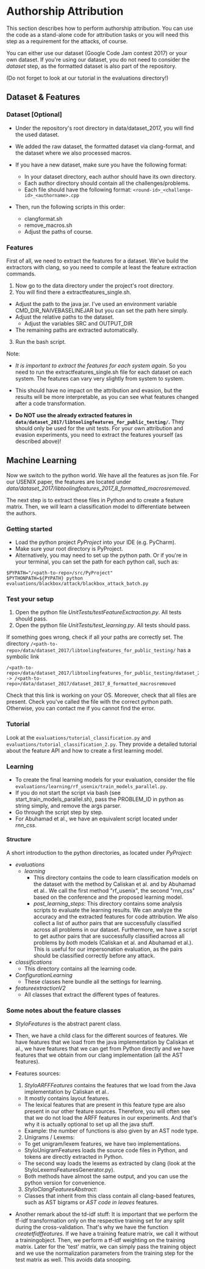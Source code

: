 # Authorship Attribution
This section describes how to perform authorship attribution.
You can use the code as a stand-alone code for attribution tasks or you will
need this step as a requirement for the attacks, of course.

You can either use our dataset (Google Code Jam contest 2017) or
your own dataset. If you're using our dataset, you do not need to
consider the *dataset* step, as the formatted dataset
is also part of the repository.

(Do not forget to look at our tutorial in the evaluations directory!)

## Dataset & Features

### Dataset [Optional]
- Under the repository's root directory in data/dataset_2017, you will find the
used dataset.
- We added the raw dataset, the formatted dataset via clang-format, and
the dataset where we also processed macros.

- If you have a new dataset, make sure you have the following format:
  - In your dataset directory, each author should have its own directory.
  - Each author directory should contain all the challenges/problems.
  - Each file should have the following format: ```<round-id>_<challenge-id>_<authorname>.cpp```

- Then, run the following scripts in this order:
  - clangformat.sh
  - remove_macros.sh
  - Adjust the paths of course.

### Features
First of all, we need to extract the features for a dataset.
We've build the extractors with clang, so you need to compile at least
the feature extraction commands.

1. Now go to the data directory under the project's root directory.
2. You will find there a extractfeatures_single.sh.
  - Adjust the path to the java jar.
    I've used an environment variable CMD_DIR_NAIVEBASELINEJAR but you can set the path here simply.
  - Adjust the relative paths to the dataset.
    - Adjust the variables SRC and OUTPUT_DIR
  - The remaining paths are extracted automatically.
3. Run the bash script.

Note:
- *It is important to extract the features for each system again*. So you need
to run the extractfeatures_single.sh file for each dataset on each system.
The features can vary very slightly from system to system.
- This should have no impact on the attribution and evasion, but the results will
be more interpretable, as you can see what features changed after a code transformation.

- **Do NOT use the already extracted features in ```data/dataset_2017/libtoolingfeatures_for_public_testing/```.**
They should only be used for the unit tests. For your own attribution
and evasion experiments, you need to extract the features yourself (as described above)!

## Machine Learning
Now we switch to the python world. We have all the features as json file.
For our USENIX paper, the features are located under *data/dataset_2017/libtoolingfeatures_2017_8_formatted_macrosremoved*.

The next step is to extract these files in Python and to create a feature matrix.
Then, we will learn a classification model to differentiate between the authors.

### Getting started
- Load the python project *PyProject* into your IDE (e.g. PyCharm).
- Make sure your root directory is PyProject.
- Alternatively, you may need to set up the python path. Or if you're in your terminal,
you can set the path for each python call, such as:
```
$PYPATH="/<path-to-repo>/src/PyProject"
$PYTHONPATH=${PYPATH} python evaluations/blackbox/attack/blackbox_attack_batch.py
```

### Test your setup
1. Open the python file *UnitTests/testFeatureExctraction.py*. All tests should pass.
2. Open the python file *UnitTests/test_learning.py*. All tests should pass.

If something goes wrong, check if all your paths are correctly set.
The directory ```/<path-to-repo>/data/dataset_2017/libtoolingfeatures_for_public_testing/```
has a symbolic link
```
/<path-to-repo>/data/dataset_2017/libtoolingfeatures_for_public_testing/dataset_2017_8_formatted_macrosremoved
-> /<path-to-repo>/data/dataset_2017/dataset_2017_8_formatted_macrosremoved
```
Check that this link is working on your OS. Moreover, check that all files are present.
Check you've called the file with the correct python path.
Otherwise, you can contact me if you cannot find the error.

### Tutorial
Look at the ```evaluations/tutorial_classification.py``` and ```evaluations/tutorial_classification_2.py```.
They provide a detailed tutorial about the feature API and how to create a first learning model.

### Learning
- To create the final learning models for your evaluation, consider
the file ```evaluations/learning/rf_usenix/train_models_parallel.py```.
- If you do not start the script via bash (see start_train_models_parallel.sh),
 pass the PROBLEM_ID in python as string simply, and remove the args parser.
- Go through the script step by step.
- For Abuhamad et al., we have an equivalent script located under *rnn_css*.

#### Structure
A short introduction to the python directories, as located under *PyProject*:
- *evaluations*
  - *learning*
    - This directory contains the code to learn classification models
    on the dataset with the method by Caliskan et al. and by Abuhamad et al..
    We call the first method "rf_usenix", the second "rnn_css" based
    on the conference and the proposed learning model.
    - *post_learning_steps*: This directory contains some analysis scripts to evaluate the learning
      results. We can analyze the accuracy and the extracted features for
      code attribution. We also collect a list of author pairs that are
      successfully classified across all problems in our dataset.
      Furthermore, we have a script to get author pairs that are successfully
      classified across all problems by *both* models
      (Caliskan et al. and Abuhamad et al.). This is useful
      for our impersonation evaluation, as the pairs should be classified
      correctly before any attack.
- *classifications*
  - This directory contains all the learning code.
- *ConfigurationLearning*
  - These classes here bundle all the settings for learning.
- *featureextractionV2*
  - All classes that extract the different types of features.

### Some notes about the feature classes
- *StyloFeatures*  is the abstract parent class.
- Then, we have a child class for the different sources of features.
We have features that we load from the java implementation by Caliskan et al.,
we have features that we can get from Python directly and we have features
that we obtain from our clang implementation (all the AST features).
- Features sources:
  1. *StyloARFFFeatures* contains the features that we load from the
  Java implementation by Caliskan et al..
    - It mostly contains layout features.
    - The lexical features that are present in this feature type
    are also present in our other feature sources. Therefore, you will often see
    that we do not load the ARFF features in our experiments.
    And that's why it is actually optional to set up all the java stuff.
    - Example: the number of functions is also given by an AST node type.
  2. Unigrams / Lexems:
    - To get unigram/lexem features, we have two implementations.
    - StyloUnigramFeatures loads the source code files in Python, and tokens
    are directly extracted in Python.
    - The second way loads the lexems as extracted by clang (look at the
    StyloLexemsFeaturesGenerator.py).
    - Both methods have almost the same output, and you can use the python
    version for convenience.
  3. *StyloClangFeaturesAbstract*:
    - Classes that inherit from this class contain all clang-based features,
    such as AST bigrams or *AST code in leaves* features.


- Another remark about the td-idf stuff: It is important that we perform
the tf-idf transformation only on the respective training set for any split
during the cross-validation. That's why we have the function *createtfidffeatures*.
If we have a training feature matrix, we call it without a trainingobject. Then,
we perform a tf-idf weighting on the training matrix. Later for the 'test'
matrix, we can simply pass the training object and we use the normalization
parameters from the training step for the test matrix as well. This avoids
data snooping.
